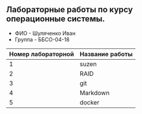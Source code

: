 ## Лабораторные работы по курсу операционные системы.
- ФИО - Шуляченко Иван
- Группа - ББСО-04-18


| Номер лабораторной | Название работы |
| -------------------|-----------------|
|          1         |     suzen       |
|          2         |     RAID        |
|          3         |     git         |
|          4         |     Markdown    |
|          5         |     docker       |

